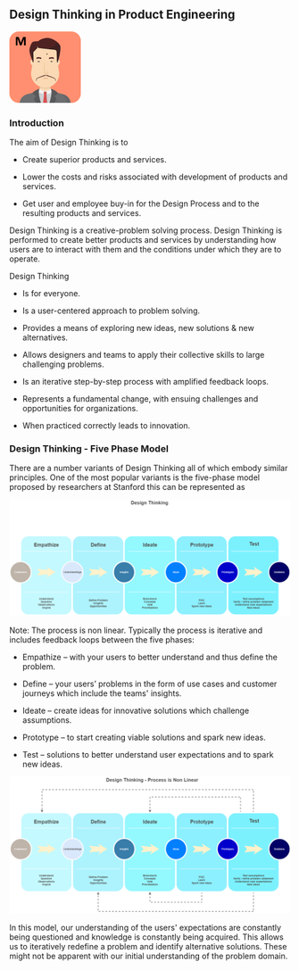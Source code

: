 ## Design Thinking in Product Engineering

![](assets/miyagi.png)

### Introduction

The aim of Design Thinking is to

- Create superior products and services.

- Lower the costs and risks associated with development of products and services.

- Get user and employee buy-in for the Design Process and to the resulting products and services.

Design Thinking is a creative-problem solving process. Design Thinking is performed to create better products and services by understanding how users are to interact with them and the conditions under which they are to operate.

Design Thinking

- Is for everyone.

- Is a user-centered approach to problem solving.

- Provides a means of exploring new ideas, new solutions & new alternatives.

- Allows designers and teams to apply their collective skills to large challenging problems.

- Is an iterative step-by-step process with amplified feedback loops.

- Represents a fundamental change, with ensuing challenges and opportunities for organizations.

- When practiced correctly leads to innovation.

### Design Thinking - Five Phase Model

There are a number variants of Design Thinking all of which embody similar principles. One of the most popular variants is the five-phase model proposed by researchers at Stanford this can be represented as

![](assets/designthinking.png)

Note: The process is non linear. Typically the process is iterative and includes feedback loops between the five phases:

- Empathize – with your users to better understand and thus define the problem.

- Define – your users’ problems in the form of use cases and customer journeys which include the teams' insights.

- Ideate – create ideas for innovative solutions which challenge assumptions.

- Prototype – to start creating viable solutions and spark new ideas.

- Test – solutions to better understand user expectations and to spark new ideas.

![](assets/designthinking-nonlinearprocess.png)

In this model, our understanding of the users' expectations are constantly being questioned and knowledge is constantly being acquired. This allows us to iteratively redefine a problem and identify alternative solutions. These might not be apparent with our initial understanding of the problem domain.
